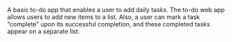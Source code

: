 A basic to-do app that enables a user to add daily tasks. The to-do web app allows users to add new items to a list. Also, a user can mark a task “complete” upon its successful completion, and these completed tasks appear on a separate list.
